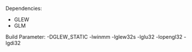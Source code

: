 Dependencies:
- GLEW
- GLM

Build Parameter:
-DGLEW_STATIC -lwinmm -lglew32s -lglu32 -lopengl32 -lgdi32